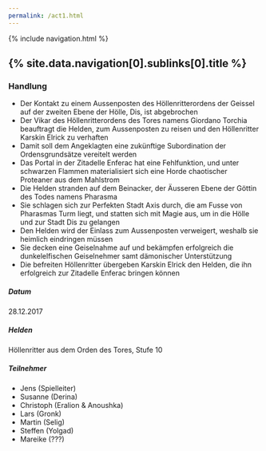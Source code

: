 ```yaml
---
permalink: /act1.html
---
```


{% include navigation.html %}

## {% site.data.navigation[0].sublinks[0].title %}

### Handlung

* Der Kontakt zu einem Aussenposten des Höllenritterordens der Geissel auf der zweiten Ebene der Hölle, Dis, ist abgebrochen
* Der Vikar des Höllenritterordens des Tores namens Giordano Torchia beauftragt die Helden, zum Aussenposten zu reisen und den Höllenritter Karskin Elrick zu verhaften
* Damit soll dem Angeklagten eine zukünftige Subordination der Ordensgrundsätze vereitelt werden
* Das Portal in der Zitadelle Enferac hat eine Fehlfunktion, und unter schwarzen Flammen materialisiert sich eine Horde chaotischer Proteaner aus dem Mahlstrom
* Die Helden stranden auf dem Beinacker, der Äusseren Ebene der Göttin des Todes namens Pharasma
* Sie schlagen sich zur Perfekten Stadt Axis durch, die am Fusse von Pharasmas Turm liegt, und statten sich mit Magie aus, um in die Hölle und zur Stadt Dis zu gelangen
* Den Helden wird der Einlass zum Aussenposten verweigert, weshalb sie heimlich eindringen müssen
* Sie decken eine Geiselnahme auf und bekämpfen erfolgreich die dunkelelfischen Geiselnehmer samt dämonischer Unterstützung
* Die befreiten Höllenritter übergeben Karskin Elrick den Helden, die ihn erfolgreich zur Zitadelle Enferac bringen können

##### Datum

28.12.2017

##### Helden

Höllenritter aus dem Orden des Tores, Stufe 10

##### Teilnehmer

* Jens (Spielleiter)
* Susanne (Derina)
* Christoph (Eralion & Anoushka)
* Lars (Gronk)
* Martin (Selig)
* Steffen (Yolgad)
* Mareike (???)
